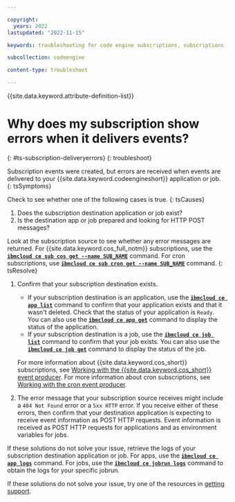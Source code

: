 ```yaml
---

copyright:
  years: 2022
lastupdated: "2022-11-15"

keywords: troubleshooting for code engine subscriptions, subscriptions, tips for subscriptions, cron, ping, object storage, 

subcollection: codeengine

content-type: troubleshoot

---
```


{{site.data.keyword.attribute-definition-list}}

# Why does my subscription show errors when it delivers events?
{: #ts-subscription-deliveryerrors}
{: troubleshoot}

Subscription events were created, but errors are received when events are delivered to your {{site.data.keyword.codeengineshort}} application or job.
{: tsSymptoms} 

Check to see whether one of the following cases is true.
{: tsCauses}

1. Does the subscription destination application or job exist? 
2. Is the destination app or job prepared and looking for HTTP POST messages?

Look at the subscription source to see whether any error messages are returned. For {{site.data.keyword.cos_full_notm}} subscriptions, use the [**`ibmcloud ce sub cos get --name SUB_NAME`**](/docs/codeengine?topic=codeengine-cli#cli-subscription-cos-get) command. For cron subscriptions, use [**`ibmcloud ce sub cron get --name SUB_NAME`**](/docs/codeengine?topic=codeengine-cli#cli-subscription-cron-get) command.
{: tsResolve}

1. Confirm that your subscription destination exists. 

    * If your subscription destination is an application, use the [**`ibmcloud ce app list`**](/docs/codeengine?topic=codeengine-cli#cli-application-list) command to confirm that your application exists and that it wasn't deleted. Check that the status of your application is `Ready`. You can also use the [**`ibmcloud ce app get`**](/docs/codeengine?topic=codeengine-cli#cli-application-get) command to display the status of the application. 
    * If your subscription destination is a job, use the [**`ibmcloud ce job list`**](/docs/codeengine?topic=codeengine-cli#cli-job-get) command to confirm that your job exists. You can also use the [**`ibmcloud ce job get`**](/docs/codeengine?topic=codeengine-cli#cli-job-get) command to display the status of the job. 

    For more information about {{site.data.keyword.cos_short}} subscriptions, see [Working with the {{site.data.keyword.cos_short}} event producer](/docs/codeengine?topic=codeengine-eventing-cosevent-producer). For more information about cron subscriptions, see [Working with the cron event producer](/docs/codeengine?topic=codeengine-subscribe-cron).

2. The error message that your subscription source receives might include a `404 Not Found` error or a `5xx HTTP` error. If you receive either of these errors, then confirm that your destination application is expecting to receive event information as POST HTTP requests. Event information is received as POST HTTP requests for applications and as environment variables for jobs.

If these solutions do not solve your issue, retrieve the logs of your subscription destination application or job. For apps, use the [**`ibmcloud ce app logs`**](/docs/codeengine?topic=codeengine-cli#cli-application-logs) command. For jobs, use the  [**`ibmcloud ce jobrun logs`**](/docs/codeengine?topic=codeengine-cli#cli-jobrun-logs) command to obtain the logs for your specific jobrun. 

If these solutions do not solve your issue, try one of the resources in [getting support](/docs/codeengine?topic=codeengine-get-support).


